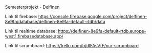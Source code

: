 Semesterprojekt - Delfinen

Link til firebase: https://console.firebase.google.com/project/delfinen-8e9fa/database/delfinen-8e9fa-default-rtdb/data

Link til realtime database: https://delfinen-8e9fa-default-rtdb.europe-west1.firebasedatabase.app/

Link til scrumboard: https://trello.com/b/dIFAsVtF/our-scrumboard

